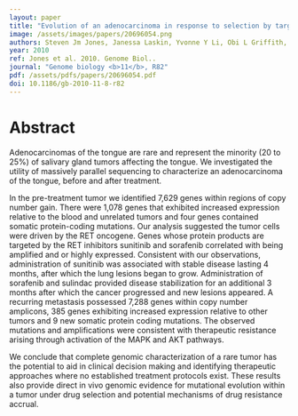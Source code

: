 ```yaml
---
layout: paper
title: "Evolution of an adenocarcinoma in response to selection by targeted kinase inhibitors."
image: /assets/images/papers/20696054.png
authors: Steven Jm Jones, Janessa Laskin, Yvonne Y Li, Obi L Griffith, Jianghong An, Mikhail Bilenky, Yaron S Butterfield, Timothee Cezard, Eric Chuah, Richard Corbett, Anthony P Fejes, Malachi Griffith, John Yee, Montgomery Martin, Michael Mayo, Nataliya Melnyk, Ryan D Morin, Trevor J Pugh, Tesa Severson, Sohrab P Shah, Margaret Sutcliffe, Angela Tam, Jefferson Terry, Nina Thiessen, Thomas Thomson, Richard Varhol, Thomas Zeng, Yongjun Zhao, Richard A Moore, David G Huntsman, Inanc Birol, Martin Hirst, Robert A Holt, Marco A Marra
year: 2010
ref: Jones et al. 2010. Genome Biol..
journal: "Genome biology <b>11</b>, R82"
pdf: /assets/pdfs/papers/20696054.pdf
doi: 10.1186/gb-2010-11-8-r82
---
```


# Abstract

Adenocarcinomas of the tongue are rare and represent the minority (20 to 25%) of salivary gland tumors affecting the tongue. We investigated the utility of massively parallel sequencing to characterize an adenocarcinoma of the tongue, before and after treatment.

In the pre-treatment tumor we identified 7,629 genes within regions of copy number gain. There were 1,078 genes that exhibited increased expression relative to the blood and unrelated tumors and four genes contained somatic protein-coding mutations. Our analysis suggested the tumor cells were driven by the RET oncogene. Genes whose protein products are targeted by the RET inhibitors sunitinib and sorafenib correlated with being amplified and or highly expressed. Consistent with our observations, administration of sunitinib was associated with stable disease lasting 4 months, after which the lung lesions began to grow. Administration of sorafenib and sulindac provided disease stabilization for an additional 3 months after which the cancer progressed and new lesions appeared. A recurring metastasis possessed 7,288 genes within copy number amplicons, 385 genes exhibiting increased expression relative to other tumors and 9 new somatic protein coding mutations. The observed mutations and amplifications were consistent with therapeutic resistance arising through activation of the MAPK and AKT pathways.

We conclude that complete genomic characterization of a rare tumor has the potential to aid in clinical decision making and identifying therapeutic approaches where no established treatment protocols exist. These results also provide direct in vivo genomic evidence for mutational evolution within a tumor under drug selection and potential mechanisms of drug resistance accrual.

